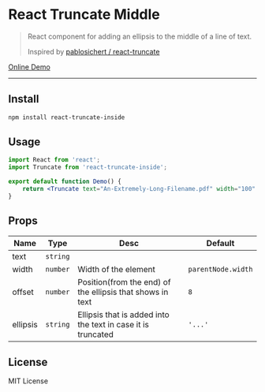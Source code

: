 # React Truncate Middle

> React component for adding an ellipsis to the middle of a line of text.
>
> Inspired by [pablosichert / react-truncate](https://github.com/pablosichert/react-truncate)

[Online Demo](https://zhiyuc123.github.io/react-truncate-inside/?path=/docs/demo--docs)

---

## Install

```bash
npm install react-truncate-inside
```

## Usage

```jsx
import React from 'react';
import Truncate from 'react-truncate-inside';

export default function Demo() {
    return <Truncate text="An-Extremely-Long-Filename.pdf" width="100" />
}
```

## Props

| Name     | Type       | Desc                                                         | Default              |
| -------- | ---------- | ------------------------------------------------------------ | -------------------- |
| text     | `string` |                                                              |                      |
| width    | `number` | Width of the element                                         | `parentNode.width` |
| offset   | `number` | Position(from the end) of the ellipsis that shows in text    | `8`                |
| ellipsis | `string` | Ellipsis that is added into the text in case it is truncated | `'...'`            |

## License

MIT License
